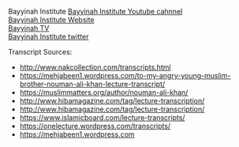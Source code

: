 
Bayyinah Institute
<a href="https://www.youtube.com/user/BayyinahInstitute">Bayyinah Institute Youtube cahnnel</a></br>
<a href="https://bayyinah.com/">Bayyinah Institute Website</a></br>
<a href="bayyinah.tv">Bayyinah TV</a></br>
<a href="https://twitter.com/bayyinahinst">Bayyinah Institute twitter</a></br>

Transcript Sources:
* http://www.nakcollection.com/transcripts.html
* https://mehjabeen1.wordpress.com/to-my-angry-young-muslim-brother-nouman-ali-khan-lecture-transcript/
* https://muslimmatters.org/author/nouman-ali-khan/
* http://www.hibamagazine.com/tag/lecture-transcription/
* http://www.hibamagazine.com/tag/lecture-transcription/
* https://www.islamicboard.com/lecture-transcripts/
* https://onelecture.wordpress.com/transcripts/
* https://mehjabeen1.wordpress.com

